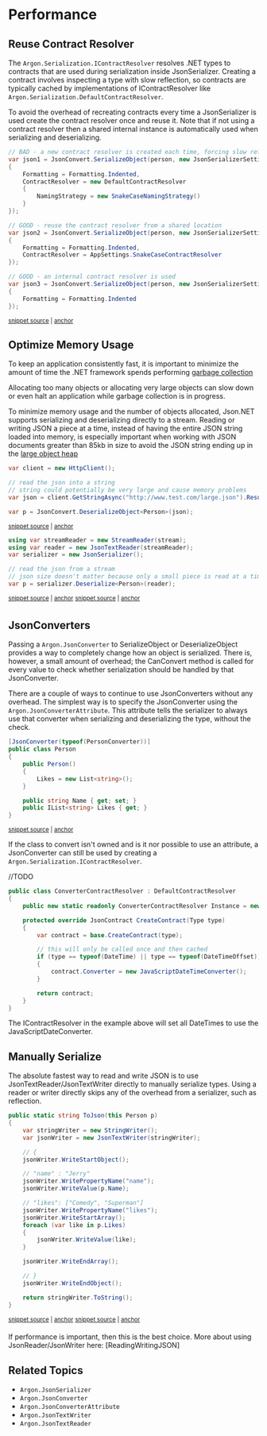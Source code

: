 # Performance

## Reuse Contract Resolver

The `Argon.Serialization.IContractResolver` resolves .NET types to contracts that are used during serialization inside JsonSerializer. Creating a contract involves inspecting a type with slow reflection, so contracts are typically cached by implementations of IContractResolver like `Argon.Serialization.DefaultContractResolver`.

To avoid the overhead of recreating contracts every time a JsonSerializer is used create the contract resolver once and reuse it. Note that if not using a contract resolver then a shared internal instance is automatically used when serializing and deserializing.

<!-- snippet: ReuseContractResolver -->
<a id='snippet-reusecontractresolver'></a>
```cs
// BAD - a new contract resolver is created each time, forcing slow reflection to be used
var json1 = JsonConvert.SerializeObject(person, new JsonSerializerSettings
{
    Formatting = Formatting.Indented,
    ContractResolver = new DefaultContractResolver
    {
        NamingStrategy = new SnakeCaseNamingStrategy()
    }
});

// GOOD - reuse the contract resolver from a shared location
var json2 = JsonConvert.SerializeObject(person, new JsonSerializerSettings
{
    Formatting = Formatting.Indented,
    ContractResolver = AppSettings.SnakeCaseContractResolver
});

// GOOD - an internal contract resolver is used
var json3 = JsonConvert.SerializeObject(person, new JsonSerializerSettings
{
    Formatting = Formatting.Indented
});
```
<sup><a href='/src/Tests/Documentation/PerformanceTests.cs#L59-L84' title='Snippet source file'>snippet source</a> | <a href='#snippet-reusecontractresolver' title='Start of snippet'>anchor</a></sup>
<!-- endSnippet -->


## Optimize Memory Usage

To keep an application consistently fast, it is important to minimize the amount of time the .NET framework spends performing [garbage collection](http://msdn.microsoft.com/en-us/library/ms973837.aspx)

Allocating too many objects or allocating very large objects can slow down or even halt an application while garbage collection is in progress.

To minimize memory usage and the number of objects allocated, Json.NET supports serializing and deserializing directly to a stream. Reading or writing JSON a piece at a time, instead of having the entire JSON string loaded into memory, is especially important when working with JSON documents greater than 85kb in size to avoid the JSON string ending up in the [large object heap](http://msdn.microsoft.com/en-us/magazine/cc534993.aspx)

<!-- snippet: DeserializeString -->
<a id='snippet-deserializestring'></a>
```cs
var client = new HttpClient();

// read the json into a string
// string could potentially be very large and cause memory problems
var json = client.GetStringAsync("http://www.test.com/large.json").Result;

var p = JsonConvert.DeserializeObject<Person>(json);
```
<sup><a href='/src/Tests/Documentation/PerformanceTests.cs#L114-L124' title='Snippet source file'>snippet source</a> | <a href='#snippet-deserializestring' title='Start of snippet'>anchor</a></sup>
<!-- endSnippet -->

<!-- snippet: DeserializeStream -->
<a id='snippet-deserializestream'></a>
```cs
using var streamReader = new StreamReader(stream);
using var reader = new JsonTextReader(streamReader);
var serializer = new JsonSerializer();

// read the json from a stream
// json size doesn't matter because only a small piece is read at a time from the HTTP request
var p = serializer.Deserialize<Person>(reader);
```
<sup><a href='/src/Tests/Documentation/PerformanceTests.cs#L123-L133' title='Snippet source file'>snippet source</a> | <a href='#snippet-deserializestream' title='Start of snippet'>anchor</a></sup>
<sup><a href='/src/Tests/Documentation/PerformanceTests.cs#L129-L139' title='Snippet source file'>snippet source</a> | <a href='#snippet-deserializestream' title='Start of snippet'>anchor</a></sup>
<!-- endSnippet -->


## JsonConverters

Passing a `Argon.JsonConverter` to SerializeObject or DeserializeObject provides a way to completely change how an object is serialized. There is, however, a small amount of overhead; the CanConvert method is called for every value to check whether serialization should be handled by that JsonConverter.

There are a couple of ways to continue to use JsonConverters without any overhead. The simplest way is to specify the JsonConverter using the `Argon.JsonConverterAttribute`. This attribute tells the serializer to always use that converter when serializing and deserializing the type, without the check.

<!-- snippet: JsonConverterAttribute -->
<a id='snippet-jsonconverterattribute'></a>
```cs
[JsonConverter(typeof(PersonConverter))]
public class Person
{
    public Person()
    {
        Likes = new List<string>();
    }

    public string Name { get; set; }
    public IList<string> Likes { get; }
}
```
<sup><a href='/src/Tests/Documentation/PerformanceTests.cs#L7-L21' title='Snippet source file'>snippet source</a> | <a href='#snippet-jsonconverterattribute' title='Start of snippet'>anchor</a></sup>
<!-- endSnippet -->

If the class to convert isn't owned and is it nor possible to use an attribute, a JsonConverter can still be used by creating a `Argon.Serialization.IContractResolver`.

//TODO
```cs
public class ConverterContractResolver : DefaultContractResolver
{
    public new static readonly ConverterContractResolver Instance = new();

    protected override JsonContract CreateContract(Type type)
    {
        var contract = base.CreateContract(type);

        // this will only be called once and then cached
        if (type == typeof(DateTime) || type == typeof(DateTimeOffset))
        {
            contract.Converter = new JavaScriptDateTimeConverter();
        }

        return contract;
    }
}
```

The IContractResolver in the example above will set all DateTimes to use the JavaScriptDateConverter.


## Manually Serialize

The absolute fastest way to read and write JSON is to use JsonTextReader/JsonTextWriter directly to manually serialize types. Using a reader or writer directly skips any of the overhead from a serializer, such as reflection.

<!-- snippet: ReaderWriter -->
<a id='snippet-readerwriter'></a>
```cs
public static string ToJson(this Person p)
{
    var stringWriter = new StringWriter();
    var jsonWriter = new JsonTextWriter(stringWriter);

    // {
    jsonWriter.WriteStartObject();

    // "name" : "Jerry"
    jsonWriter.WritePropertyName("name");
    jsonWriter.WriteValue(p.Name);

    // "likes": ["Comedy", "Superman"]
    jsonWriter.WritePropertyName("likes");
    jsonWriter.WriteStartArray();
    foreach (var like in p.Likes)
    {
        jsonWriter.WriteValue(like);
    }

    jsonWriter.WriteEndArray();

    // }
    jsonWriter.WriteEndObject();

    return stringWriter.ToString();
}
```
<sup><a href='/src/Tests/Documentation/PerformanceTests.cs#L139-L166' title='Snippet source file'>snippet source</a> | <a href='#snippet-readerwriter' title='Start of snippet'>anchor</a></sup>
<sup><a href='/src/Tests/Documentation/PerformanceTests.cs#L145-L175' title='Snippet source file'>snippet source</a> | <a href='#snippet-readerwriter' title='Start of snippet'>anchor</a></sup>
<!-- endSnippet -->

If performance is important, then this is the best choice. More about using JsonReader/JsonWriter here: [ReadingWritingJSON]


## Related Topics

 * `Argon.JsonSerializer`
 * `Argon.JsonConverter`
 * `Argon.JsonConverterAttribute`
 * `Argon.JsonTextWriter`
 * `Argon.JsonTextReader`
